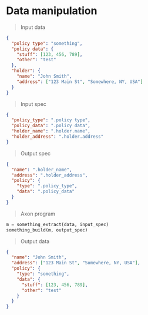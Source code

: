 # Data manipulation

> Input data

```json
{
  "policy type": "something",
  "policy data": {
    "stuff": [123, 456, 789],
    "other": "test"
  },
  "holder": {
    "name": "John Smith",
    "address": ["123 Main St", "Somewhere, NY, USA"]
  }
}
```

> Input spec

```json
{
  "policy_type": ".policy type",
  "policy_data": ".policy data",
  "holder_name": ".holder.name",
  "holder_address": ".holder.address"
}
```

> Output spec

```json
{
  "name": ".holder_name",
  "address": ".holder_address",
  "policy": {
    "type": ".policy_type",
    "data": ".policy_data"
  }
}
```

> Axon program

```python
m = something_extract(data, input_spec)
something_build(m, output_spec)
```

> Output data

```json
{
  "name": "John Smith",
  "address": ["123 Main St", "Somewhere, NY, USA"],
  "policy": {
    "type": "something",
    "data": {
      "stuff": [123, 456, 789],
      "other": "test"
    }
  }
}
```
